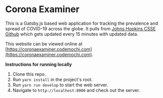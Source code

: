 # Corona Examiner

This is a Gatsby.js based web application for tracking the prevalence and spread of COVID-19 across the globe. It pulls from [Johns Hopkins CSSE Github](https://github.com/CSSEGISandData/COVID-19) which gets updated every 15 minutes with updated data.

This website can be viewed online at [https://coronaexaminer.codemochi.com](https://coronaexaminer.codemochi.com).

**Instructions for running locally**

1. Clone this repo.
2. Run `yarn install` in the project's root.
3. Run `yarn run develop` to start the web server.
4. Navigate to `http://localhost:8000` and check out the server.

